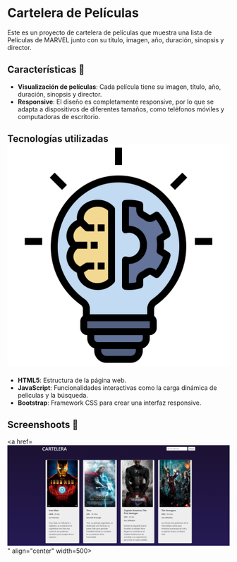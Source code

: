<h1> Cartelera de Películas</h1>

<p>Este es un proyecto de cartelera de películas que muestra una lista de Peliculas de MARVEL junto con su título, imagen, año, duración, sinopsis y director.</p>

## Características 📖

- **Visualización de películas**: Cada película tiene su imagen, título, año, duración, sinopsis y director.
- **Responsive**: El diseño es completamente responsive, por lo que se adapta a dispositivos de diferentes tamaños, como teléfonos móviles y computadoras de escritorio.


## Tecnologías utilizadas ![alt text](image-1.png)

- **HTML5**: Estructura de la página web.
- **JavaScript**: Funcionalidades interactivas como la carga dinámica de películas y la búsqueda.
- **Bootstrap**: Framework CSS para crear una interfaz responsive.

## Screenshoots 📸
<a href=![cartelera/images/](images/cartelera1.png)" align="center" width=500></p>